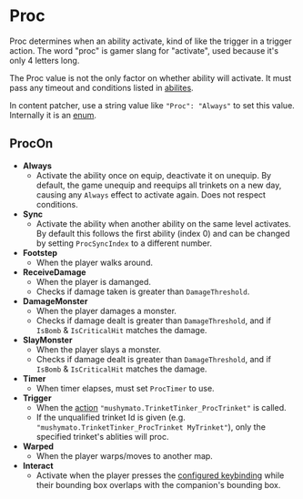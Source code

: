 # Proc

Proc determines when an ability activate, kind of like the trigger in a trigger action. The word "proc" is gamer slang for "activate", used because it's only 4 letters long.

The Proc value is not the only factor on whether ability will activate. It must pass any timeout and conditions listed in [abilites](4-Ability.md).

In content patcher, use a string value like `"Proc": "Always"` to set this value. Internally it is an [enum](~/api/TrinketTinker.Models.ProcOn.yml).

## ProcOn

- **Always**
    - Activate the ability once on equip, deactivate it on unequip. By default, the game unequip and reequips all trinkets on a new day, causing any `Always` effect to activate again. Does not respect conditions.
- **Sync**
    - Activate the ability when another ability on the same level activates. By default this follows the first ability (index 0) and can be changed by setting `ProcSyncIndex` to a different number.
- **Footstep**
    - When the player walks around.
- **ReceiveDamage**
    - When the player is damanged.
    - Checks if damage taken is greater than `DamageThreshold`.
- **DamageMonster**
    - When the player damages a monster.
    - Checks if damage dealt is greater than `DamageThreshold`, and if `IsBomb` & `IsCriticalHit` matches the damage.
- **SlayMonster**
    - When the player slays a monster.
    - Checks if damage dealt is greater than `DamageThreshold`, and if `IsBomb` & `IsCriticalHit` matches the damage.
- **Timer**
    - When timer elapses, must set `ProcTimer` to use.
- **Trigger**
    - When the [action](https://stardewvalleywiki.com/Modding:Trigger_actions) `"mushymato.TrinketTinker_ProcTrinket"` is called.
    - If the unqualified trinket Id is given (e.g. `"mushymato.TrinketTinker_ProcTrinket MyTrinket"`), only the specified trinket's ablities will proc.
- **Warped**
    - When the player warps/moves to another map.
- **Interact**
    - Activate when the player presses the [configured keybinding](9-User%20Configuration.md) while their bounding box overlaps with the companion's bounding box.

